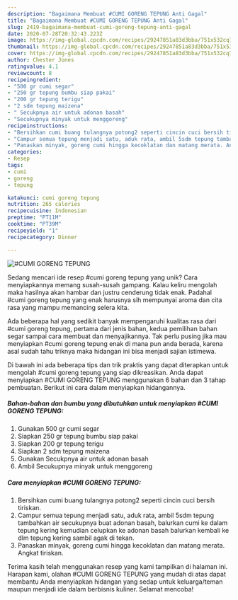 ```yaml
---
description: "Bagaimana Membuat #CUMI GORENG TEPUNG Anti Gagal"
title: "Bagaimana Membuat #CUMI GORENG TEPUNG Anti Gagal"
slug: 2419-bagaimana-membuat-cumi-goreng-tepung-anti-gagal
date: 2020-07-28T20:32:43.223Z
image: https://img-global.cpcdn.com/recipes/29247851a83d3bba/751x532cq70/cumi-goreng-tepung-foto-resep-utama.jpg
thumbnail: https://img-global.cpcdn.com/recipes/29247851a83d3bba/751x532cq70/cumi-goreng-tepung-foto-resep-utama.jpg
cover: https://img-global.cpcdn.com/recipes/29247851a83d3bba/751x532cq70/cumi-goreng-tepung-foto-resep-utama.jpg
author: Chester Jones
ratingvalue: 4.1
reviewcount: 8
recipeingredient:
- "500 gr cumi segar"
- "250 gr tepung bumbu siap pakai"
- "200 gr tepung terigu"
- "2 sdm tepung maizena"
- " Secukpnya air untuk adonan basah"
- "Secukupnya minyak untuk menggoreng"
recipeinstructions:
- "Bersihkan cumi buang tulangnya potong2 seperti cincin cuci bersih tiriskan."
- "Campur semua tepung menjadi satu, aduk rata, ambil 5sdm tepung tambahkan air secukupnya buat adonan basah, balurkan cumi ke dalam tepung kering kemudian celupkan ke adonan basah balurkan kembali ke dlm tepung kering sambil agak di tekan."
- "Panaskan minyak, goreng cumi hingga kecoklatan dan matang merata. Angkat tiriskan."
categories:
- Resep
tags:
- cumi
- goreng
- tepung

katakunci: cumi goreng tepung 
nutrition: 265 calories
recipecuisine: Indonesian
preptime: "PT11M"
cooktime: "PT39M"
recipeyield: "1"
recipecategory: Dinner

---
```



![#CUMI GORENG TEPUNG](https://img-global.cpcdn.com/recipes/29247851a83d3bba/751x532cq70/cumi-goreng-tepung-foto-resep-utama.jpg)

Sedang mencari ide resep #cumi goreng tepung yang unik? Cara menyiapkannya memang susah-susah gampang. Kalau keliru mengolah maka hasilnya akan hambar dan justru cenderung tidak enak. Padahal #cumi goreng tepung yang enak harusnya sih mempunyai aroma dan cita rasa yang mampu memancing selera kita.



Ada beberapa hal yang sedikit banyak mempengaruhi kualitas rasa dari #cumi goreng tepung, pertama dari jenis bahan, kedua pemilihan bahan segar sampai cara membuat dan menyajikannya. Tak perlu pusing jika mau menyiapkan #cumi goreng tepung enak di mana pun anda berada, karena asal sudah tahu triknya maka hidangan ini bisa menjadi sajian istimewa.


Di bawah ini ada beberapa tips dan trik praktis yang dapat diterapkan untuk mengolah #cumi goreng tepung yang siap dikreasikan. Anda dapat menyiapkan #CUMI GORENG TEPUNG menggunakan 6 bahan dan 3 tahap pembuatan. Berikut ini cara dalam menyiapkan hidangannya.

<!--inarticleads1-->

##### Bahan-bahan dan bumbu yang dibutuhkan untuk menyiapkan #CUMI GORENG TEPUNG:

1. Gunakan 500 gr cumi segar
1. Siapkan 250 gr tepung bumbu siap pakai
1. Siapkan 200 gr tepung terigu
1. Siapkan 2 sdm tepung maizena
1. Gunakan  Secukpnya air untuk adonan basah
1. Ambil Secukupnya minyak untuk menggoreng




<!--inarticleads2-->

##### Cara menyiapkan #CUMI GORENG TEPUNG:

1. Bersihkan cumi buang tulangnya potong2 seperti cincin cuci bersih tiriskan.
1. Campur semua tepung menjadi satu, aduk rata, ambil 5sdm tepung tambahkan air secukupnya buat adonan basah, balurkan cumi ke dalam tepung kering kemudian celupkan ke adonan basah balurkan kembali ke dlm tepung kering sambil agak di tekan.
1. Panaskan minyak, goreng cumi hingga kecoklatan dan matang merata. Angkat tiriskan.




Terima kasih telah menggunakan resep yang kami tampilkan di halaman ini. Harapan kami, olahan #CUMI GORENG TEPUNG yang mudah di atas dapat membantu Anda menyiapkan hidangan yang sedap untuk keluarga/teman maupun menjadi ide dalam berbisnis kuliner. Selamat mencoba!
